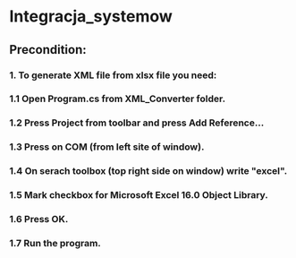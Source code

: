 # Integracja_systemow

## Precondition:
### 1. To generate XML file from xlsx file you need:
###		1.1 Open Program.cs from XML_Converter folder.
###		1.2 Press Project from toolbar and press Add Reference...
###		1.3 Press on COM (from left site of window).
###		1.4 On serach toolbox (top right side on window) write "excel".
###		1.5 Mark checkbox for Microsoft Excel 16.0 Object Library.
### 	1.6 Press OK.
### 	1.7 Run the program.